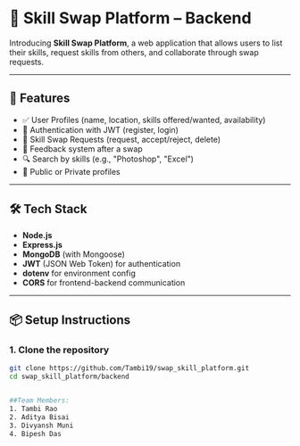 # 🔁 Skill Swap Platform – Backend

Introducing **Skill Swap Platform**, a web application that allows users to list their skills, request skills from others, and collaborate through swap requests.

---

## 🚀 Features

- ✅ User Profiles (name, location, skills offered/wanted, availability)
- 🔐 Authentication with JWT (register, login)
- 🔄 Skill Swap Requests (request, accept/reject, delete)
- 🌟 Feedback system after a swap
- 🔍 Search by skills (e.g., "Photoshop", "Excel")
- 🧾 Public or Private profiles

---

## 🛠️ Tech Stack

- **Node.js**
- **Express.js**
- **MongoDB** (with Mongoose)
- **JWT** (JSON Web Token) for authentication
- **dotenv** for environment config
- **CORS** for frontend-backend communication

---

## 📦 Setup Instructions

### 1. Clone the repository

```bash
git clone https://github.com/Tambi19/swap_skill_platform.git
cd swap_skill_platform/backend


##Team Members:
1. Tambi Rao
2. Aditya Bisai
3. Divyansh Muni
4. Bipesh Das
